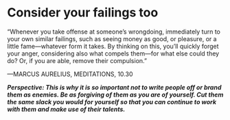 # Consider your failings too

“Whenever you take offense at someone’s wrongdoing,
immediately turn to your own similar failings, such as seeing
money as good, or pleasure, or a little fame—whatever form it
takes. By thinking on this, you’ll quickly forget your anger,
considering also what compels them—for what else could they
do? Or, if you are able, remove their compulsion.”

—MARCUS AURELIUS, MEDITATIONS, 10.30

***Perspective: This is why it is so important not to write people off or brand them as enemies. Be as forgiving of them as you are of yourself. Cut them the same slack you would for yourself so that you can continue to work with them and make use of their talents.***
